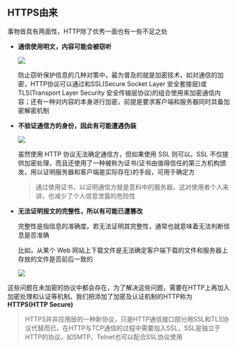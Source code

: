 ## HTTPS由来

事物皆具有两面性，HTTP除了优秀一面也有一些不足之处

- **通信使用明文，内容可能会被窃听**

  ![](http://qiniu.itliusir.com/http7-1.png)

  防止窃听保护信息的几种对策中，最为普及的就是加密技术，如对通信的加密，HTTP协议可以通过和SSL(Secure Socket Layer 安全套接层)或TLS(Transport Layer Security 安全传输层协议)的组合使用来加密通信内容；还有一种对内容的本身进行加密，前提是要求客户端和服务器同时具备加密解密机制

- **不验证通信方的身份，因此有可能遭遇伪装**

  ![](http://qiniu.itliusir.com/http7-2.png)

  虽然使用 HTTP 协议无法确定通信方，但如果使用 SSL 则可以。SSL 不仅提供加密处理，而且还使用了一种被称为证书(证书由值得信任的第三方机构颁发，用以证明服务器和客户端是实际存在)的手段，可用于确定方

  > 通过使用证书，以证明通信方就是意料中的服务器。这对使用者个人来讲，也减少了个人信息泄露的危险性

- **无法证明报文的完整性，所以有可能已遭篡改**

  完整性是指信息的准确度。若无法证明其完整性，通常也就意味着无法判断信息是否准确

  比如，从某个 Web 网站上下载文件是无法确定客户端下载的文件和服务器上存放的文件是否前后一致的

  ![](http://qiniu.itliusir.com/http7-3.png)

这些问题在未加密的协议中都会存在，为了解决这些问题，需要在HTTP上再加入加密处理和认证等机制。我们把添加了加密及认证机制的HTTP称为**HTTPS(HTTP Secure)**

> HTTPS并非应用层的一种新协议，只是HTTP通信接口部分用SSL和TLS协议代替而已，在HTTP与TCP通信的过程中需要加入SSL，SSL是独立于HTTP的协议，如SMTP、Telnet也可以配合SSL协议使用

